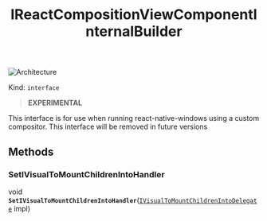 ﻿---
id: IReactCompositionViewComponentInternalBuilder
title: IReactCompositionViewComponentInternalBuilder
---

![Architecture](https://img.shields.io/badge/architecture-new_only-blue)

Kind: `interface`

> **EXPERIMENTAL**

This interface is for use when running react-native-windows using a custom compositor. This interface will be removed in future versions

## Methods
### SetIVisualToMountChildrenIntoHandler
void **`SetIVisualToMountChildrenIntoHandler`**([`IVisualToMountChildrenIntoDelegate`](IVisualToMountChildrenIntoDelegate) impl)


